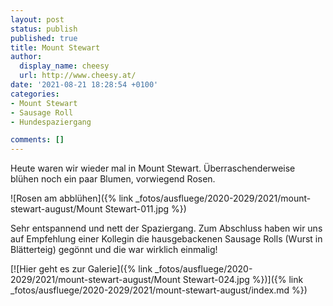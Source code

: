 ```yaml
---
layout: post
status: publish
published: true
title: Mount Stewart
author:
  display_name: cheesy
  url: http://www.cheesy.at/
date: '2021-08-21 18:28:54 +0100'
categories:
- Mount Stewart
- Sausage Roll
- Hundespaziergang

comments: []
---
```


<!-- Guide to Markdown: https://guides.github.com/features/mastering-markdown/ -->

Heute waren wir wieder mal in Mount Stewart. Überraschenderweise blühen noch ein paar Blumen, vorwiegend Rosen. 

![Rosen am abblühen]({% link _fotos/ausfluege/2020-2029/2021/mount-stewart-august/Mount Stewart-011.jpg %})

Sehr entspannend und nett der Spaziergang. Zum Abschluss haben wir uns auf Empfehlung einer Kollegin die hausgebackenen Sausage Rolls (Wurst in Blätterteig) gegönnt und die war wirklich einmalig!

[![Hier geht es zur Galerie]({% link _fotos/ausfluege/2020-2029/2021/mount-stewart-august/Mount Stewart-024.jpg %})]({% link _fotos/ausfluege/2020-2029/2021/mount-stewart-august/index.md %})
